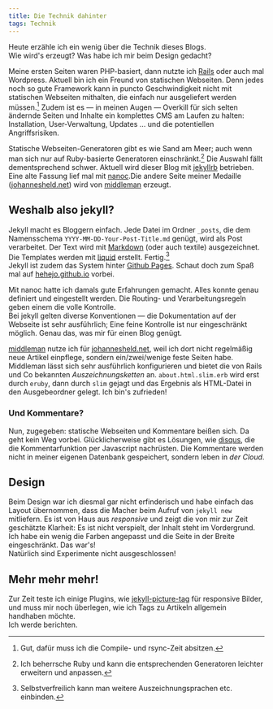 ```yaml
---
title: Die Technik dahinter
tags: Technik
---
```

Heute erzähle ich ein wenig über die Technik dieses Blogs.   
Wie wird's erzeugt? Was habe ich mir beim Design gedacht?

Meine ersten Seiten waren PHP-basiert, dann nutzte ich [Rails][rails] oder auch mal Wordpress. Aktuell bin ich ein Freund von statischen Webseiten. Denn jedes noch so gute Framework kann in puncto Geschwindigkeit nicht mit statischen Webseiten mithalten, die einfach nur ausgeliefert werden müssen.[^1]
Zudem ist es — in meinen Augen — Overkill für sich selten ändernde Seiten und Inhalte ein komplettes CMS am Laufen zu halten: Installation, User-Verwaltung, Updates … und die potentiellen Angriffsrisiken.

Statische Webseiten-Generatoren gibt es wie Sand am Meer; auch wenn man sich nur auf Ruby-basierte Generatoren einschränkt.[^2] Die Auswahl fällt dementsprechend schwer.
Aktuell wird dieser Blog mit [jekyllrb][jekyll] betrieben. Eine alte Fassung lief mal mit [nanoc][nanoc].Die andere Seite meiner Medaille ([johannesheld.net][jh]) wird von [middleman][mm] erzeugt.

## Weshalb also jekyll?
Jekyll macht es Bloggern einfach. Jede Datei im Ordner `_posts`, die dem Namensschema `YYYY-MM-DD-Your-Post-Title.md` genügt, wird als Post verarbeitet. Der Text wird mit [Markdown](http://daringfireball.net/projects/markdown/) (oder auch textile) ausgezeichnet. Die Templates werden mit [liquid](https://docs.shopify.com/themes/liquid-documentation/basics) erstellt. Fertig.[^3]   
Jekyll ist zudem das System hinter [Github Pages][pages]. Schaut doch zum Spaß mal auf [hehejo.github.io](http://hehejo.github.io) vorbei.

Mit nanoc hatte ich damals gute Erfahrungen gemacht. Alles konnte genau definiert und eingestellt werden.
Die Routing- und Verarbeitungsregeln geben einem die volle Kontrolle.  
Bei jekyll gelten diverse Konventionen — die Dokumentation auf der Webseite ist sehr ausführlich;
Eine feine Kontrolle ist nur eingeschränkt möglich. Genau das, was mir für einen Blog genügt.

[middleman][mm] nutze ich für [johannesheld.net][jh], weil ich dort nicht regelmäßig neue Artikel einpflege, sondern ein/zwei/wenige feste Seiten habe.   
Middleman lässt sich sehr ausführlich konfigurieren und bietet die von Rails und Co bekannten *Auszeichnungsketten* an. `about.html.slim.erb` wird erst durch `eruby`, dann durch `slim` gejagt und das Ergebnis als HTML-Datei in den Ausgebeordner gelegt. 
Ich bin's zufrieden!


### Und Kommentare?
Nun, zugegeben: statische Webseiten und Kommentare beißen sich. Da geht kein Weg vorbei.
Glücklicherweise gibt es Lösungen, wie [disqus][disqus], die die Kommentarfunktion per Javascript nachrüsten.
Die Kommentare werden nicht in meiner eigenen Datenbank gespeichert, sondern leben in _der Cloud_. 


## Design
Beim Design war ich diesmal gar nicht erfinderisch und habe einfach das Layout übernommen, dass die Macher beim Aufruf von `jekyll new` mitliefern.
Es ist von Haus aus *responsive* und zeigt die von mir zur Zeit geschätzte Klarheit: Es ist nicht verspielt, der Inhalt steht im Vordergrund.   
Ich habe ein wenig die Farben angepasst und die Seite in der Breite eingeschränkt. Das war's!   
Natürlich sind Experimente nicht ausgeschlossen!

## Mehr mehr mehr!
Zur Zeit teste ich einige Plugins, wie [jekyll-picture-tag](https://github.com/robwierzbowski/jekyll-picture-tag) für responsive Bilder, und muss mir noch überlegen, wie ich Tags zu Artikeln allgemein handhaben möchte.   
Ich werde berichten.

[jh]: http://johannesheld.net
[disqus]: http://disqus.com
[rails]: http://rubyonrails.org/
[nanoc]: http://nanoc.ws/
[jekyll]: http://jekyllrb.com/
[pages]: http://pages.github.com/
[mm]: https://middlemanapp.com/


[^1]: Gut, dafür muss ich die Compile- und rsync-Zeit absitzen.
[^2]: Ich beherrsche Ruby und kann die entsprechenden Generatoren leichter erweitern und anpassen.
[^3]: Selbstverfreilich kann man weitere Auszeichnungsprachen etc. einbinden.
